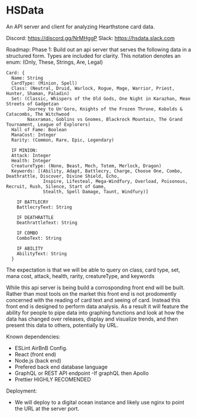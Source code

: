 # HSData

An API server and client for analyzing Hearthstone card data.

Discord: https://discord.gg/NrMHggP
Slack: https://hsdata.slack.com

Roadmap:
  Phase 1:
  Build out an api server that serves the following data in a structured form. Types are included for clarity.
    This notation denotes an enum: 
      (Only, These, Strings, Are, Legal)
  
    Card: {
      Name: String
      CardType: (Minion, Spell)
      Class: (Neutral, Druid, Warlock, Rogue, Mage, Warrior, Priest, Hunter, Shaman, Paladin)
      Set: (Classic, Whispers of the Old Gods, One Night in Karazhan, Mean Streets of Gadgetzan
            Journey to Un'Goro, Knights of the Frozen Throne, Kobolds & Catacombs, The Witchwood
            Naxxramas, Goblins vs Gnomes, Blackrock Mountain, The Grand Tournament, League of Explorers)
      Hall of Fame: Boolean
      ManaCost: Integer
      Rarity: (Common, Rare, Epic, Legendary)
       
      IF MINION: 
      Attack: Integer
      Health: Integer
      CreatureType: (None, Beast, Mech, Totem, Merlock, Dragon)
      Keywords: [(Ability, Adapt, Battlecry, Charge, Choose One, Combo, Deathrattle, Discover, Divine Shield, Echo, 
                  Inspire, Lifesteal, Mega-Windfury, Overload, Poisonous, Recruit, Rush, Silence, Start of Game, 
                  Stealth, Spell Damage, Taunt, Windfury)]
     
        IF BATTLECRY
        BattlecryText: String
        
        IF DEATHRATTLE
        DeathrattleText: String   
        
        IF COMBO
        ComboText: String   
        
        IF ABILITY
        AbilityText: String  
      }
      
The expectation is that we will be able to query on class, card type, set, mana cost, attack, health, rarity, creatureType, and keywords
   
While this api server is being build a corrosponding front end will be built. Rather than most tools on the market this front end is 
not prodomently concerned with the reading of card text and seeing of card. Instead this front end is designed to perform data analysis.
As a result it will feature the ability for people to pipe data into graphing functions and look at how the data has changed over releases,
display and visualize trends, and then present this data to others, potentially by URL. 
   
Known dependencies:
 - ESLint AirBnB Config. 
 - React (front end)
 - Node.js (back end)
 - Prefered back end database language
 - GraphQL or REST API endpoint
   -If graphQL then Apollo
 - Prettier HIGHLY RECOMENDED
      
Deployment:
 - We will deploy to a digital ocean instance and likely use nginx to point the URL at the server port.
    
    
